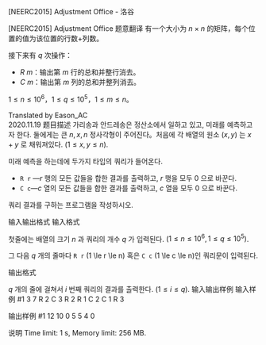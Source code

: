 



[NEERC2015] Adjustment Office - 洛谷














[NEERC2015] Adjustment Office
题意翻译
有一个大小为 $n\times n$ 的矩阵，每个位置的值为该位置的行数+列数。

接下来有 $q$ 次操作：

- $R\ m$：输出第 $m$ 行的总和并整行消去。
- $C\ m$：输出第 $m$ 列的总和并整列消去。

$1\leqslant n\leqslant 10^6$，$1\leqslant q\leqslant 10^5$，$1\leqslant m\leqslant n$。

Translated by Eason_AC  
2020.11.19
题目描述
가리송과 안드레송은 정산소에서 일하고 있고, 미래를 예측하고자 한다. 둘에게는 큰 $n,x,n$ 정사각형이 주어진다。처음에 각 배열의 원소 $(x,y)$ 는 $x + y$ 로 채워져있다. $(1 \le x , y \le n)$.

미래 예측을 하는데에 두가지 타입의 쿼리가 들어온다.

- `R r` —$r$ 행의 모든 값들을 합한 결과를 출력하고, $r$ 행을 모두 $0$ 으로 바꾼다.
- `C c`—$c$ 열의 모든 값들을 합한 결과를 출력하고, $c$ 열을 모두 $0$ 으로 바꾼다.

쿼리 결과를 구하는 프로그램을 작성하시오.


输入输出格式
输入格式

첫줄에는 배열의 크기 $n$ 과 쿼리의 개수 $q$ 가 입력된다. $(1 \le n \le 10^{6}, 1 \le q \le 10^{5})$.

그 다음 $q$ 개의 줄마다 `R r` (1 \le r \le n) 혹은 `C c` (1 \le c \le n)인 쿼리문이 입력된다.

输出格式

$q$ 개의 줄에 걸쳐서 $i$ 번째 쿼리의 결과를 출력한다. $(1 \le i \le q)$.
输入输出样例
输入样例 #1
3 7
R 2
C 3
R 2
R 1
C 2
C 1
R 3

输出样例 #1
12
10
0
5
5
4
0

说明
Time limit: 1 s, Memory limit: 256 MB. 








